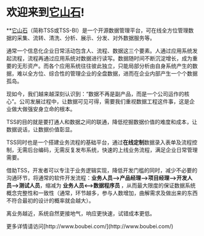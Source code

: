 欢迎来到[它山石](http://www.boubei.com/)!
============

**[它山石](http://www.boubei.com/)（简称TSS或TSS-BI）是一个开源数据管理平台，可在线全方位管理数据的采集、流转、清洗、分析、展示、分发、对外数据服务等。
</p>
<p>通常一个信息化企业日常活动包含人、流程、数据这三个要素。人通过应用系统发起流程，流程再通过应用系统对数据进行读写。数据随时间不断沉淀增长，成为重要的无形资产。而各个应用系统往往彼此独立，只能局部分析由自身系统产生的数据，难以全方位、综合性的管理企业的全盘数据，进而在企业内部产生一个个数据孤岛。
</p>
<p>
现如今，我们越来越深刻认识到：“数据不再是副产品，而是一个公司运作的核心”。公司发展过程中，让数据可见可得，需要我们重视数据工程这件事，这是企业做大做强安身立命的根本。
</p>
<p>TSS的目的就是要打通人和数据之间的联通，降低挖掘数据价值的难度和成本，让数据说话，让数据价值彰显。
</p>
<p>TSS同时也是一个搭建业务流程的基础平台，通过<b>在线定制</b>数据录入表单及流程控制，无需后台编码，无需反复发布系统，快速的上线业务流程，满足企业日常管理需要。
</p>
借助TSS，开发者可以专注于业务逻辑实现，降低开发门槛的同时，减少不必要的沟通环节，将通常的软件开发流程：<b>业务人员-->产品经理-->项目经理-->开发人员-->测试人员</b>，缩减为 <b>业务人员<-->数据程序员 </b>，从而最大限度的保证数据系统概念完整性和一致性（通常，环节越多，参与人数增加，曲解需求及做出来的东西不符合最初的设计的概率就会越大）。
</p>
<p>离业务越近，系统自然更接地气，响应更快速，试错成本更低。</p>
更多详情请访问[http://www.boubei.com/](http://www.boubei.com/)